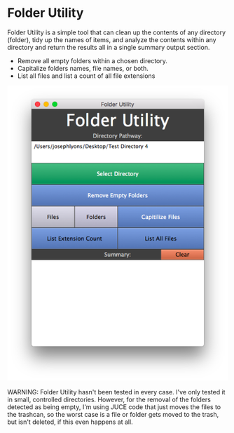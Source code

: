 # Folder Utility
Folder Utility is a simple tool that can clean up the contents of any directory (folder), tidy up the names of items, and analyze the contents within any directory and return the results all in a single summary output section.

* Remove all empty folders within a chosen directory.
* Capitalize folders names, file names, or both.
* List all files and list a count of all file extensions

![alt tag](https://github.com/JosephTLyons/Folder-Utility/blob/master/Images/Folder%20Utility%20GUI.png)

WARNING: Folder Utility hasn't been tested in every case.  I've only tested it in small, controlled
directories.  However, for the removal of the folders detected as being empty, I'm using JUCE code
that just moves the files to the trashcan, so the worst case is a file or folder gets moved to the trash,
but isn't deleted, if this even happens at all.
